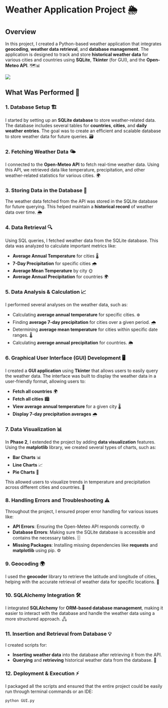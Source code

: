 # Weather Application Project 🌦️

## Overview
In this project, I created a Python-based weather application that integrates **geocoding**, **weather data retrieval**, and **database management**. The application is designed to track and store **historical weather data** for various cities and countries using **SQLite**, **Tkinter** (for GUI), and the **Open-Meteo API**. 🗺️📊

![](rain.gif)

## What Was Performed 🔨

### 1. **Database Setup** 🏗️
I started by setting up an **SQLite database** to store weather-related data. The database includes several tables for **countries**, **cities**, and **daily weather entries**. The goal was to create an efficient and scalable database to store weather data for future queries. 🗃️

### 2. **Fetching Weather Data** 🌤️
I connected to the **Open-Meteo API** to fetch real-time weather data. Using this API, we retrieved data like temperature, precipitation, and other weather-related statistics for various cities. 🌍

### 3. **Storing Data in the Database** 💾
The weather data fetched from the API was stored in the SQLite database for future querying. This helped maintain a **historical record** of weather data over time. 🌦️

### 4. **Data Retrieval** 🔍
Using SQL queries, I fetched weather data from the SQLite database. This data was analyzed to calculate important metrics like:
- **Average Annual Temperature** for cities 🌡️
- **7-Day Precipitation** for specific cities 🌧️
- **Average Mean Temperature** by city 🌞
- **Average Annual Precipitation** for countries 🌍

### 5. **Data Analysis & Calculation** 📈
I performed several analyses on the weather data, such as:
- Calculating **average annual temperature** for specific cities. ❄️
- Finding **average 7-day precipitation** for cities over a given period. 🌧️
- Determining **average mean temperature** for cities within specific date ranges. 🌡️
- Calculating **average annual precipitation** for countries. 🌦️

### 6. **Graphical User Interface (GUI) Development** 🖥️
I created a **GUI application** using **Tkinter** that allows users to easily query the weather data. The interface was built to display the weather data in a user-friendly format, allowing users to:
- **Fetch all countries** 🌍
- **Fetch all cities** 🏙️
- **View average annual temperature** for a given city 🌡️
- **Display 7-day precipitation averages** 🌧️

### 7. **Data Visualization** 📊
In **Phase 2**, I extended the project by adding **data visualization** features. Using the **matplotlib** library, we created several types of charts, such as:
- **Bar Charts** 📊
- **Line Charts** 📈
- **Pie Charts** 🍰

This allowed users to visualize trends in temperature and precipitation across different cities and countries. 🔄

### 8. **Handling Errors and Troubleshooting** ⚠️
Throughout the project, I ensured proper error handling for various issues like:
- **API Errors**: Ensuring the Open-Meteo API responds correctly. 🌐
- **Database Errors**: Making sure the SQLite database is accessible and contains the necessary tables. 🗄️
- **Missing Packages**: Installing missing dependencies like **requests** and **matplotlib** using pip. ⚙️

### 9. **Geocoding** 🌍
I used the **geocoder** library to retrieve the latitude and longitude of cities, helping with the accurate retrieval of weather data for specific locations. 📍

### 10. **SQLAlchemy Integration** 🛠️
I integrated **SQLAlchemy** for **ORM-based database management**, making it easier to interact with the database and handle the weather data using a more structured approach. 🖧

### 11. **Insertion and Retrieval from Database** 💡
I created scripts for:
- **Inserting weather data** into the database after retrieving it from the API.
- **Querying** and **retrieving** historical weather data from the database. 🔄

### 12. **Deployment & Execution** ⚡
I packaged all the scripts and ensured that the entire project could be easily run through terminal commands or an IDE:
```bash
python GUI.py
